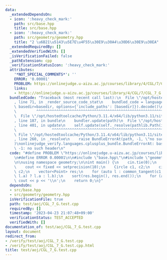```yaml
---
data:
  _extendedDependsOn:
  - icon: ':heavy_check_mark:'
    path: src/base.hpp
    title: src/base.hpp
  - icon: ':heavy_check_mark:'
    path: src/geometry/geometry.hpp
    title: "2 \u6B21\u5143\u5E7E\u4F55\u30E9\u30A4\u30D6\u30E9\u30EA"
  _extendedRequiredBy: []
  _extendedVerifiedWith: []
  _isVerificationFailed: false
  _pathExtension: cpp
  _verificationStatusIcon: ':heavy_check_mark:'
  attributes:
    '*NOT_SPECIAL_COMMENTS*': ''
    ERROR: '0.00001'
    PROBLEM: https://onlinejudge.u-aizu.ac.jp/courses/library/4/CGL/7/CGL_7_G
    links:
    - https://onlinejudge.u-aizu.ac.jp/courses/library/4/CGL/7/CGL_7_G
  bundledCode: "Traceback (most recent call last):\n  File \"/opt/hostedtoolcache/Python/3.11.4/x64/lib/python3.11/site-packages/onlinejudge_verify/documentation/build.py\"\
    , line 71, in _render_source_code_stat\n    bundled_code = language.bundle(stat.path,\
    \ basedir=basedir, options={'include_paths': [basedir]}).decode()\n          \
    \         ^^^^^^^^^^^^^^^^^^^^^^^^^^^^^^^^^^^^^^^^^^^^^^^^^^^^^^^^^^^^^^^^^^^^^^^^^^^^^^^^^\n\
    \  File \"/opt/hostedtoolcache/Python/3.11.4/x64/lib/python3.11/site-packages/onlinejudge_verify/languages/cplusplus.py\"\
    , line 187, in bundle\n    bundler.update(path)\n  File \"/opt/hostedtoolcache/Python/3.11.4/x64/lib/python3.11/site-packages/onlinejudge_verify/languages/cplusplus_bundle.py\"\
    , line 401, in update\n    self.update(self._resolve(pathlib.Path(included), included_from=path))\n\
    \                ^^^^^^^^^^^^^^^^^^^^^^^^^^^^^^^^^^^^^^^^^^^^^^^^^^^^^^^^^\n \
    \ File \"/opt/hostedtoolcache/Python/3.11.4/x64/lib/python3.11/site-packages/onlinejudge_verify/languages/cplusplus_bundle.py\"\
    , line 260, in _resolve\n    raise BundleErrorAt(path, -1, \"no such header\"\
    )\nonlinejudge_verify.languages.cplusplus_bundle.BundleErrorAt: base.hpp: line\
    \ -1: no such header\n"
  code: "#define PROBLEM \"https://onlinejudge.u-aizu.ac.jp/courses/library/4/CGL/7/CGL_7_G\"\
    \n#define ERROR 0.00001\n\n#include \"base.hpp\"\n#include \"geometry/geometry.hpp\"\
    \n\nusing namespace geometry;\n\nint main() {\n    cin.tie(0);\n    ios::sync_with_stdio(false);\n\
    \    cout << fixed << setprecision(10);\n    Circle c1, c2;\n    cin >> c1 >>\
    \ c2;\n    vector<Point> res;\n    for (auto l : common_tangent(c1, c2)) res.emplace_back(contain(c1,\
    \ l.a) ? l.a : l.b);\n    sort(res.begin(), res.end());\n    for (auto p : res)\
    \ cout << p << '\\n';\n    return 0;\n}"
  dependsOn:
  - src/base.hpp
  - src/geometry/geometry.hpp
  isVerificationFile: true
  path: test/aoj/CGL_7_G.test.cpp
  requiredBy: []
  timestamp: '2023-04-23 21:07:48+09:00'
  verificationStatus: TEST_ACCEPTED
  verifiedWith: []
documentation_of: test/aoj/CGL_7_G.test.cpp
layout: document
redirect_from:
- /verify/test/aoj/CGL_7_G.test.cpp
- /verify/test/aoj/CGL_7_G.test.cpp.html
title: test/aoj/CGL_7_G.test.cpp
---
```

